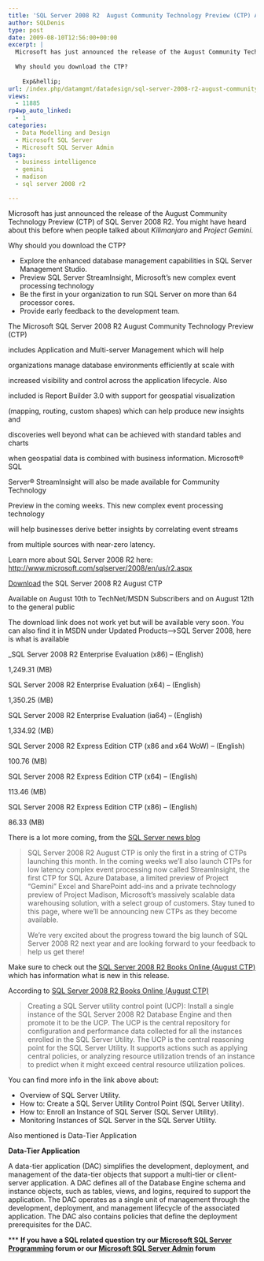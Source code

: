 ```yaml
---
title: 'SQL Server 2008 R2  August Community Technology Preview (CTP) Announced'
author: SQLDenis
type: post
date: 2009-08-10T12:56:00+00:00
excerpt: |
  Microsoft has just announced the release of the August Community Technology Preview (CTP) of SQL Server 2008 R2. You might have heard about this before when people talked about Kilimanjaro and Project Gemini.
  
  Why should you download the CTP?
  
    Exp&hellip;
url: /index.php/datamgmt/datadesign/sql-server-2008-r2-august-community-tech/
views:
  - 11885
rp4wp_auto_linked:
  - 1
categories:
  - Data Modelling and Design
  - Microsoft SQL Server
  - Microsoft SQL Server Admin
tags:
  - business intelligence
  - gemini
  - madison
  - sql server 2008 r2

---
```

Microsoft has just announced the release of the August Community Technology Preview (CTP) of SQL Server 2008 R2. You might have heard about this before when people talked about _Kilimanjaro_ and _Project Gemini_.

Why should you download the CTP?

  * Explore the enhanced database management capabilities in SQL Server Management Studio.
  * Preview SQL Server StreamInsight, Microsoft’s new complex event processing technology
  * Be the first in your organization to run SQL Server on more than 64 processor cores.
  * Provide early feedback to the development team.

The Microsoft SQL Server 2008 R2 August Community Technology Preview (CTP)
  
includes Application and Multi-server Management which will help
  
organizations manage database environments efficiently at scale with
  
increased visibility and control across the application lifecycle. Also
  
included is Report Builder 3.0 with support for geospatial visualization
  
(mapping, routing, custom shapes) which can help produce new insights and
  
discoveries well beyond what can be achieved with standard tables and charts
  
when geospatial data is combined with business information. Microsoft® SQL
  
Server® StreamInsight will also be made available for Community Technology
  
Preview in the coming weeks. This new complex event processing technology
  
will help businesses derive better insights by correlating event streams
  
from multiple sources with near-zero latency.

Learn more about SQL Server 2008 R2 here: http://www.microsoft.com/sqlserver/2008/en/us/r2.aspx

[Download][1] the SQL Server 2008 R2 August CTP
  
Available on August 10th to TechNet/MSDN Subscribers and on August 12th to the general public

The download link does not work yet but will be available very soon. You can also find it in MSDN under Updated Products&#8211;>SQL Server 2008, here is what is available
  
_SQL Server 2008 R2 Enterprise Evaluation (x86) &#8211; (English)
  
1,249.31 (MB)</p> 

SQL Server 2008 R2 Enterprise Evaluation (x64) &#8211; (English)
  
1,350.25 (MB)

SQL Server 2008 R2 Enterprise Evaluation (ia64) &#8211; (English)
  
1,334.92 (MB)

SQL Server 2008 R2 Express Edition CTP (x86 and x64 WoW) &#8211; (English)
  
100.76 (MB)

SQL Server 2008 R2 Express Edition CTP (x64) &#8211; (English)
  
113.46 (MB)

SQL Server 2008 R2 Express Edition CTP (x86) &#8211; (English)
  
86.33 (MB)</em>

There is a lot more coming, from the [SQL Server news blog][2]

> SQL Server 2008 R2 August CTP is only the first in a string of CTPs launching this month. In the coming weeks we’ll also launch CTPs for low latency complex event processing now called StreamInsight, the first CTP for SQL Azure Database, a limited preview of Project “Gemini” Excel and SharePoint add-ins and a private technology preview of Project Madison, Microsoft’s massively scalable data warehousing solution, with a select group of customers. Stay tuned to this page, where we’ll be announcing new CTPs as they become available.
> 
> We’re very excited about the progress toward the big launch of SQL Server 2008 R2 next year and are looking forward to your feedback to help us get there!

Make sure to check out the [SQL Server 2008 R2 Books Online (August CTP)][3] which has information what is new in this release.

According to [SQL Server 2008 R2 Books Online (August CTP)][4]

> Creating a SQL Server utility control point (UCP): Install a single instance of the SQL Server 2008 R2 Database Engine and then promote it to be the UCP. The UCP is the central repository for configuration and performance data collected for all the instances enrolled in the SQL Server Utility. The UCP is the central reasoning point for the SQL Server Utility. It supports actions such as applying central policies, or analyzing resource utilization trends of an instance to predict when it might exceed central resource utilization polices.

You can find more info in the link above about:

  * Overview of SQL Server Utility.
  * How to: Create a SQL Server Utility Control Point (SQL Server Utility).
  * How to: Enroll an Instance of SQL Server (SQL Server Utility).
  * Monitoring Instances of SQL Server in the SQL Server Utility.

Also mentioned is Data-Tier Application

**Data-Tier Application**
  
A data-tier application (DAC) simplifies the development, deployment, and management of the data-tier objects that support a multi-tier or client-server application. A DAC defines all of the Database Engine schema and instance objects, such as tables, views, and logins, required to support the application. The DAC operates as a single unit of management through the development, deployment, and management lifecycle of the associated application. The DAC also contains policies that define the deployment prerequisites for the DAC.



\*** **If you have a SQL related question try our [Microsoft SQL Server Programming][5] forum or our [Microsoft SQL Server Admin][6] forum**<ins></ins>

 [1]: http://technet.microsoft.com/en-us/evalcenter/ee315247.aspx
 [2]: http://blogs.technet.com/dataplatforminsider/archive/2009/08/10/download-sql-server-2008-r2-august-ctp-today.aspx
 [3]: http://msdn.microsoft.com/en-us/library/bb500435(SQL.105).aspx
 [4]: http://msdn.microsoft.com/en-us/library/cc645579(SQL.105).aspx
 [5]: http://forum.ltd.local/viewforum.php?f=17
 [6]: http://forum.ltd.local/viewforum.php?f=22